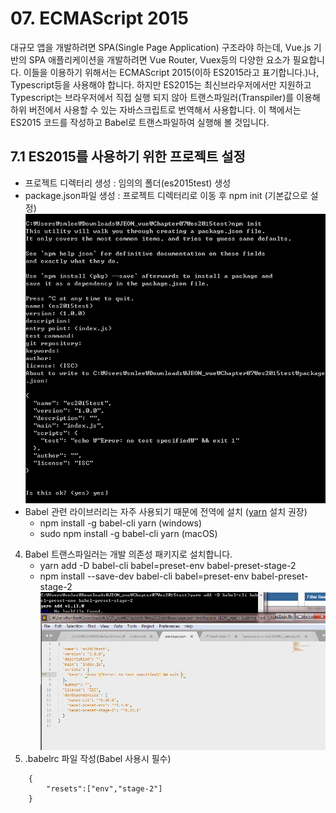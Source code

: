 # 07. ECMAScript 2015
대규모 앱을 개발하려면 SPA(Single Page Application) 구조라야 하는데, Vue.js 기반의 SPA 애플리케이션을 개발하려면 Vue Router, Vuex등의 다양한 요소가 필요합니다.
이들을 이용하기 위해서는 ECMAScript 2015(이하 ES2015라고 표기합니다.)나, Typescript등을 사용해야 합니다. 하지만 ES2015는 최신브라우저에서만 지원하고 Typescript는 브라우저에서 직접 실행 되지 않아 트랜스파일러(Transpiler)를 이용해 하위 버전에서 사용할 수 있는 자바스크립트로 번역해서 사용합니다.
이 책에서는 ES2015 코드를 작성하고 Babel로 트랜스파일하여 실행해 볼 것입니다.

## 7.1 ES2015를 사용하기 위한 프로젝트 설정
* 프로젝트 디렉터리 생성 : 임의의 폴더(es2015test) 생성
* package.json파일 생성 : 프로젝트 디렉터리로 이동 후 npm init (기본값으로 설정)
    ![package.json파일 생성](./img/7_01.png)
* Babel 관련 라이브러리는 자주 사용되기 때문에 전역에 설치 ([yarn](https://www.holaxprogramming.com/2017/12/21/node-yarn-tutorials/) 설치 권장)
    + npm install -g babel-cli yarn (windows)
    + sudo npm install -g babel-cli yarn (macOS)
4. Babel 트랜스파일러는 개발 의존성 패키지로 설치합니다.
    + yarn add -D babel-cli babel=preset-env babel-preset-stage-2
    + npm install --save-dev babel-cli babel=preset-env babel-preset-stage-2
    ![babel관련 라이브러리 설치](./img/7_02.png)
5. .babelrc 파일 작성(Babel 사용시 필수)
```
    {
        "resets":["env","stage-2"]
    }
```

